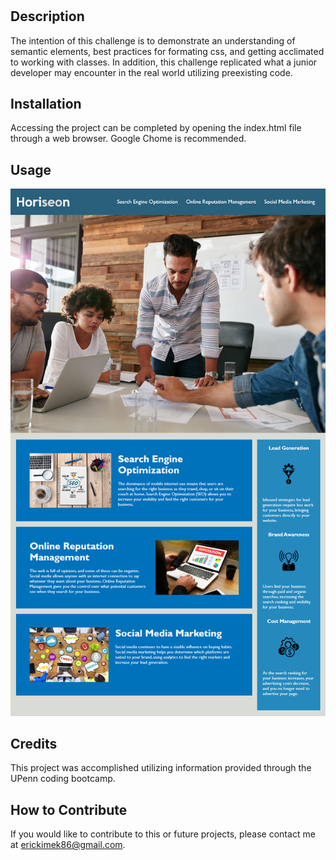 # <Horiseon Accessibility Refactor>

## Description

The intention of this challenge is to demonstrate an understanding of semantic elements, best practices for formating css, and getting acclimated to working with classes.  In addition, this challenge replicated what a junior developer may encounter in the real world utilizing preexisting code.

## Installation

Accessing the project can be completed by opening the index.html file through a web browser.  Google Chome is recommended.

## Usage

<img src="https://github.com/EricKim86/Horiseon-accessibility-refactor/blob/main/assets/images/01-html-css-git-homework-demo.png?raw=true" alt="example picture">

## Credits

This project was accomplished utilizing information provided through the UPenn coding bootcamp.

## How to Contribute

If you would like to contribute to this or future projects, please contact me at erickimek86@gmail.com.